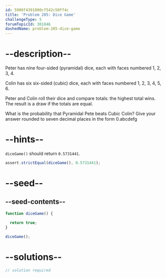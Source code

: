 ```yaml
---
id: 5900f4391000cf542c50ff4c
title: 'Problem 205: Dice Game'
challengeType: 5
forumTopicId: 301846
dashedName: problem-205-dice-game
---
```


# --description--

Peter has nine four-sided (pyramidal) dice, each with faces numbered 1, 2, 3, 4.

Colin has six six-sided (cubic) dice, each with faces numbered 1, 2, 3, 4, 5, 6.

Peter and Colin roll their dice and compare totals: the highest total wins. The result is a draw if the totals are equal.

What is the probability that Pyramidal Pete beats Cubic Colin? Give your answer rounded to seven decimal places in the form 0.abcdefg

# --hints--

`diceGame()` should return `0.5731441`.

```js
assert.strictEqual(diceGame(), 0.5731441);
```

# --seed--

## --seed-contents--

```js
function diceGame() {

  return true;
}

diceGame();
```

# --solutions--

```js
// solution required
```
